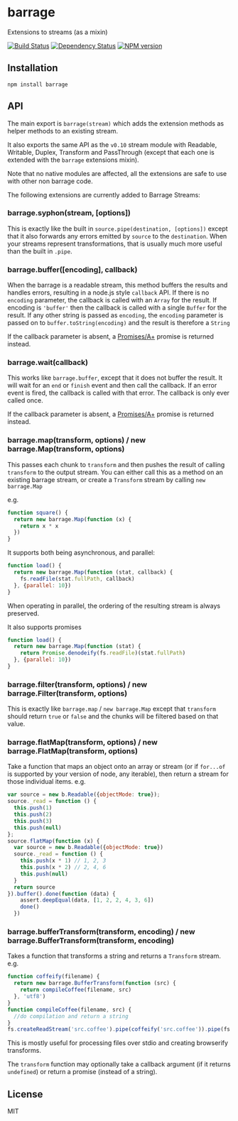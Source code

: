 # barrage

Extensions to streams (as a mixin)

[![Build Status](https://img.shields.io/travis/ForbesLindesay/barrage/master.svg)](https://travis-ci.org/ForbesLindesay/barrage)
[![Dependency Status](https://img.shields.io/david/ForbesLindesay/barrage.svg)](https://david-dm.org/ForbesLindesay/barrage)
[![NPM version](https://img.shields.io/npm/v/barrage.svg)](https://www.npmjs.com/package/barrage)

## Installation

    npm install barrage

## API

The main export is `barrage(stream)` which adds the extension methods as helper methods to an existing stream.

It also exports the same API as the `v0.10` stream module with Readable, Writable, Duplex, Transform and PassThrough (except that each one is extended with the `barrage` extensions mixin).

Note that no native modules are affected, all the extensions are safe to use with other non barrage code.

The following extensions are currently added to Barrage Streams:

### barrage.syphon(stream, [options])

This is exactly like the built in `source.pipe(destination, [options])` except that it also forwards any errors emitted by `source` to the `destination`.  When your streams represent transformations, that is usually much more useful than the built in `.pipe`.

### barrage.buffer([encoding], callback)

When the barrage is a readable stream, this method buffers the results and handles errors, resulting in a node.js style `callback` API.  If there is no `encoding` parameter, the callback is called with an `Array` for the result.  If encoding is `'buffer'` then the callback is called with a single `Buffer` for the result.  If any other string is passed as `encoding`, the `encoding` parameter is passed on to `buffer.toString(encoding)` and the result is therefore a `String`

If the callback parameter is absent, a [Promises/A+](http://promises-aplus.github.io/promises-spec/) promise is returned instead.

### barrage.wait(callback)

This works like `barrage.buffer`, except that it does not buffer the result.  It will wait for an `end` or `finish` event and then call the callback.  If an error event is fired, the callback is called with that error. The callback is only ever called once.

If the callback parameter is absent, a [Promises/A+](http://promises-aplus.github.io/promises-spec/) promise is returned instead.

### barrage.map(transform, options) / new barrage.Map(transform, options)

This passes each chunk to `transform` and then pushes the result of calling `transform` to the output stream.  You can either call this as a method on an existing barrage stream, or create a `Transform` stream by calling `new barrage.Map`

e.g.

```js
function square() {
  return new barrage.Map(function (x) {
    return x * x
  })
}
```

It supports both being asynchronous, and parallel:

```js
function load() {
  return new barrage.Map(function (stat, callback) {
    fs.readFile(stat.fullPath, callback)
  }, {parallel: 10})
}
```

When operating in parallel, the ordering of the resulting stream is always preserved.

It also supports promises

```js
function load() {
  return new barrage.Map(function (stat) {
    return Promise.denodeify(fs.readFile)(stat.fullPath)
  }, {parallel: 10})
}
```

### barrage.filter(transform, options) / new barrage.Filter(transform, options)

This is exactly like `barrage.map` / `new barrage.Map` except that `transform` should return `true` or `false` and the chunks will be filtered based on that value.

### barrage.flatMap(transform, options) / new barrage.FlatMap(transform, options)

Take a function that maps an object onto an array or stream (or if `for...of` is supported by your version of node, any iterable), then return a stream for those individual items.  e.g.

```js
var source = new b.Readable({objectMode: true});
source._read = function () {
  this.push(1)
  this.push(2)
  this.push(3)
  this.push(null)
};
source.flatMap(function (x) {
  var source = new b.Readable({objectMode: true})
  source._read = function () {
    this.push(x * 1) // 1, 2, 3
    this.push(x * 2) // 2, 4, 6
    this.push(null)
  }
  return source
}).buffer().done(function (data) {
    assert.deepEqual(data, [1, 2, 2, 4, 3, 6])
    done()
  })
  ```

### barrage.bufferTransform(transform, encoding) / new barrage.BufferTransform(transform, encoding)

Takes a function that transforms a string and returns a `Transform` stream.  e.g.

```js
function coffeify(filename) {
  return new barrage.BufferTransform(function (src) {
    return compileCoffee(filename, src)
  }, 'utf8')
}
function compileCoffee(filename, src) {
  //do compilation and return a string
}
fs.createReadStream('src.coffee').pipe(coffeify('src.coffee')).pipe(fs.createWriteStream('src.js'))
```

This is mostly useful for processing files over stdio and creating browserify transforms.

The `transform` function may optionally take a callback argument (if it returns `undefined`) or return a promise (instead of a string).

## License

  MIT
